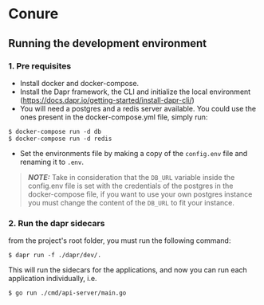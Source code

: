 # Conure

## Running the development environment

### 1. Pre requisites

- Install docker and docker-compose.
- Install the Dapr framework, the CLI and initialize the local environment (https://docs.dapr.io/getting-started/install-dapr-cli/)
- You will need a postgres and a redis server available. You could use the ones present in the docker-compose.yml file, simply run:
```shell
$ docker-compose run -d db
$ docker-compose run -d redis 
```
- Set the environments file by making a copy of the `config.env` file and renaming it to `.env`. 

> **_NOTE:_** Take in consideration that the `DB_URL` variable inside the config.env file is set with the credentials of the postgres in the docker-compose file, if you want to use your own postgres instance you must change the content of the `DB_URL` to fit your instance.

### 2. Run the dapr sidecars

from the project's root folder, you must run the following command:
```shell
$ dapr run -f ./dapr/dev/.
```

This will run the sidecars for the applications, and now you can run each application individually, i.e.
```shell
$ go run ./cmd/api-server/main.go
```